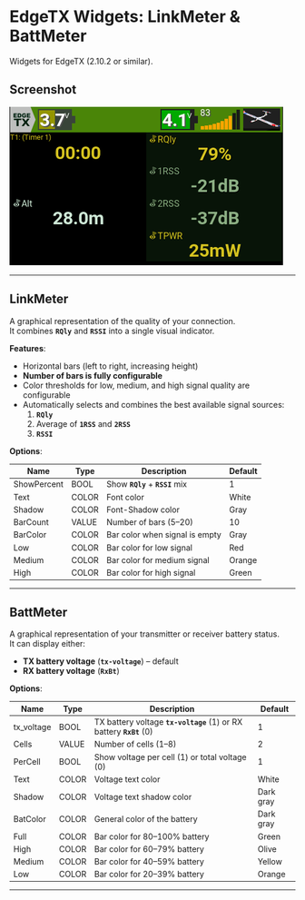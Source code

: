# EdgeTX Widgets: LinkMeter & BattMeter

Widgets for EdgeTX (2.10.2 or similar).



## Screenshot

![Screenshot](images/screenshot.png)

---

## LinkMeter

A graphical representation of the quality of your connection.  
It combines **`RQly`** and **`RSSI`** into a single visual indicator.

**Features**:
- Horizontal bars (left to right, increasing height)
- **Number of bars is fully configurable**
- Color thresholds for low, medium, and high signal quality are configurable
- Automatically selects and combines the best available signal sources:
  1. **`RQly`**
  2. Average of **`1RSS`** and **`2RSS`**
  3. **`RSSI`**

**Options**:

| Name        | Type  | Description                               | Default   |
|-------------|-------|-------------------------------------------|-----------|
| ShowPercent | BOOL  | Show **`RQly`** + **`RSSI`** mix           | 1         |
| Text        | COLOR | Font color                                | White     |
| Shadow      | COLOR | Font-Shadow color                         | Gray      |
| BarCount    | VALUE | Number of bars (5–20)                     | 10        |
| BarColor    | COLOR | Bar color when signal is empty            | Gray      |
| Low         | COLOR | Bar color for low signal                  | Red       |
| Medium      | COLOR | Bar color for medium signal               | Orange    |
| High        | COLOR | Bar color for high signal                 | Green     |

---

## BattMeter


A graphical representation of your transmitter or receiver battery status.  
It can display either:

- **TX battery voltage** (**`tx-voltage`**) – default
- **RX battery voltage** (**`RxBt`**)

**Options**:

| Name       | Type   | Description                                                   | Default   |
|------------|--------|---------------------------------------------------------------|-----------|
| tx_voltage | BOOL   | TX battery voltage **`tx-voltage`** (1) or RX battery **`RxBt`** (0) | 1         |
| Cells      | VALUE  | Number of cells (1–8)                                         | 2         |
| PerCell    | BOOL   | Show voltage per cell (1) or total voltage (0)                | 1         |
| Text       | COLOR  | Voltage text color                                            | White     |
| Shadow     | COLOR  | Voltage text shadow color                                     | Dark gray |
| BatColor   | COLOR  | General color of the battery                                  | Dark gray |
| Full       | COLOR  | Bar color for 80–100% battery                                 | Green     |
| High       | COLOR  | Bar color for 60–79% battery                                  | Olive     |
| Medium     | COLOR  | Bar color for 40–59% battery                                  | Yellow    |
| Low        | COLOR  | Bar color for 20–39% battery                                  | Orange    |

---

